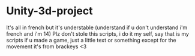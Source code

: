 # Unity-3d-project
It's all in french but it's understable (understand if u don't understand i'm french and i'm 14)
Plz don't stole this scripts, i do it my self, say that is my scripts if u made a game, just a little text or something except for the movement it's from brackeys
<3
